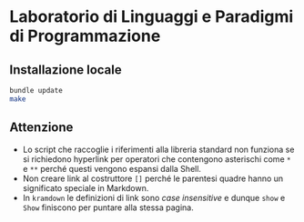 # Laboratorio di Linguaggi e Paradigmi di Programmazione

## Installazione locale

``` bash
bundle update
make
```

## Attenzione

* Lo script che raccoglie i riferimenti alla libreria standard non
  funziona se si richiedono hyperlink per operatori che contengono
  asterischi come `*` e `**` perché questi vengono espansi dalla
  Shell.
* Non creare link al costruttore `[]` perché le parentesi quadre
  hanno un significato speciale in Markdown.
* In `kramdown` le definizioni di link sono *case insensitive* e
  dunque `show` e `Show` finiscono per puntare alla stessa pagina.
